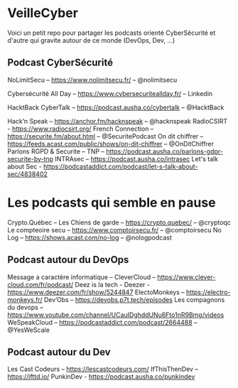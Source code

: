 # VeilleCyber

Voici un petit repo pour partager les podcasts orienté CyberSécurité et d'autre qui gravite autour de ce monde (DevOps, Dev, ...)


## Podcast CyberSécurité
NoLimitSecu – https://www.nolimitsecu.fr/ – @nolimitsecu

Cybersécurité All Day – https://www.cybersecuriteallday.fr/ – Linkedin

HacktBack CyberTalk – https://podcast.ausha.co/cybertalk – @HacktBack

Hack’n Speak – https://anchor.fm/hacknspeak – @hacknspeak
RadioCSIRT - https://www.radiocsirt.org/
French Connection – https://securite.fm/about.html – @SecuritePodcast
On dit chiffrer – https://feeds.acast.com/public/shows/on-dit-chiffrer – @OnDitChiffrer
Parlons RGPD & Securite – TNP – https://podcast.ausha.co/parlons-gdpr-securite-by-tnp
INTRAsec – https://podcast.ausha.co/intrasec
Let's talk about Sec - https://podcastaddict.com/podcast/let-s-talk-about-sec/4838402

# Les podcasts qui semble en pause
Crypto.Québec – Les Chiens de garde – https://crypto.quebec/ – @cryptoqc
Le compteoire secu – https://www.comptoirsecu.fr/ – @comptoirsecu
No Log – https://shows.acast.com/no-log – @nologpodcast

## Podcast autour du DevOps
Message a caractère informatique – CleverCloud – https://www.clever-cloud.com/fr/podcast/
Deez is la tech - Deezer - https://www.deezer.com/fr/show/5244847
ElectoMonkeys – https://electro-monkeys.fr/
Dev’Obs – https://devobs.p7t.tech/episodes
Les compagnons du devops – https://www.youtube.com/channel/UCauIDghddUNu6Fto1nR9Bmg/videos
WeSpeakCloud – https://podcastaddict.com/podcast/2664488 – @YesWeScale

## Podcast autour du Dev
Les Cast Codeurs – https://lescastcodeurs.com/
IfThisThenDev – https://ifttd.io/
PunkinDev - https://podcast.ausha.co/punkindev

